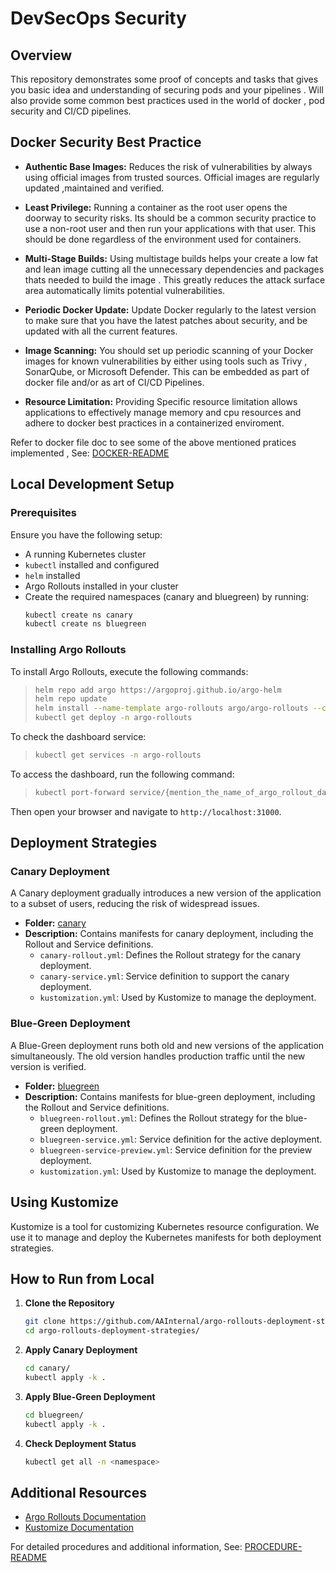 # DevSecOps Security 

## Overview
This repository demonstrates some proof of concepts and tasks that gives you basic idea and understanding of securing pods and your pipelines . Will also provide some common best practices used in the world of docker , pod security and CI/CD pipelines.

## Docker Security Best Practice
- **Authentic Base Images:** Reduces the risk of vulnerabilities by always using official images from trusted sources. Official images are regularly updated ,maintained and verified.

- **Least Privilege:** Running a container as the root user opens the doorway to security risks. Its should be a common security practice to use a non-root user and then run your applications with that user.  This should be done regardless of the environment used for containers.

- **Multi-Stage Builds:** Using multistage builds helps your create a low fat and lean image cutting all the unnecessary dependencies and packages thats needed to build the image . This greatly reduces the attack surface area automatically limits potential vulnerabilities.

- **Periodic Docker Update:** Update Docker regularly to the latest version to make sure that you have the latest patches about security, and be updated with all the current features.

- **Image Scanning:** You should set up periodic scanning of your Docker images for known vulnerabilities by either using tools such as Trivy , SonarQube, or Microsoft Defender. This can be embedded as part of docker file and/or as art of CI/CD Pipelines.

- **Resource Limitation:** Providing Specific resource limitation allows applications to effectively manage memory and cpu resources and adhere to docker best practices in a containerized enviroment.

Refer to docker file doc to see some of the above mentioned pratices implemented , See: [DOCKER-README](./documentation/docker_readme.md)

## Local Development Setup

### Prerequisites
Ensure you have the following setup:
- A running Kubernetes cluster
- `kubectl` installed and configured
- `helm` installed
- Argo Rollouts installed in your cluster
- Create the required namespaces (canary and bluegreen) by running:
   ```sh
   kubectl create ns canary
   kubectl create ns bluegreen
   ```

### Installing Argo Rollouts
To install Argo Rollouts, execute the following commands:

>```sh
>helm repo add argo https://argoproj.github.io/argo-helm
>helm repo update
>helm install --name-template argo-rollouts argo/argo-rollouts --create-namespace -n argo-rollouts --set dashboard.enabled=true --version 2.32.5 --wait
>kubectl get deploy -n argo-rollouts
>```

To check the dashboard service:
>```sh
>kubectl get services -n argo-rollouts
>```

To access the dashboard, run the following command:
>```sh
>kubectl port-forward service/{mention_the_name_of_argo_rollout_dashboard_service} 31000:3100 -n argo-rollouts
>```
Then open your browser and navigate to `http://localhost:31000`.

## Deployment Strategies

### Canary Deployment
A Canary deployment gradually introduces a new version of the application to a subset of users, reducing the risk of widespread issues. 

- **Folder:** [canary](./canary/)
- **Description:** Contains manifests for canary deployment, including the Rollout and Service definitions.
  - `canary-rollout.yml`: Defines the Rollout strategy for the canary deployment.
  - `canary-service.yml`: Service definition to support the canary deployment.
  - `kustomization.yml`: Used by Kustomize to manage the deployment.

### Blue-Green Deployment
A Blue-Green deployment runs both old and new versions of the application simultaneously. The old version handles production traffic until the new version is verified.

- **Folder:** [bluegreen](./bluegreen/)
- **Description:** Contains manifests for blue-green deployment, including the Rollout and Service definitions.
  - `bluegreen-rollout.yml`: Defines the Rollout strategy for the blue-green deployment.
  - `bluegreen-service.yml`: Service definition for the active deployment.
  - `bluegreen-service-preview.yml`: Service definition for the preview deployment.
  - `kustomization.yml`: Used by Kustomize to manage the deployment.

## Using Kustomize
Kustomize is a tool for customizing Kubernetes resource configuration. We use it to manage and deploy the Kubernetes manifests for both deployment strategies.

## How to Run from Local
1. **Clone the Repository**
   ```sh
   git clone https://github.com/AAInternal/argo-rollouts-deployment-strategies.git
   cd argo-rollouts-deployment-strategies/
   ```

2. **Apply Canary Deployment**
   ```sh
   cd canary/
   kubectl apply -k .
   ```

3. **Apply Blue-Green Deployment**
   ```sh
   cd bluegreen/
   kubectl apply -k .
   ```

4. **Check Deployment Status**
   ```sh
   kubectl get all -n <namespace>
   ```

## Additional Resources
- [Argo Rollouts Documentation](https://argoproj.github.io/argo-rollouts/)
- [Kustomize Documentation](https://kustomize.io/)

For detailed procedures and additional information, See: [PROCEDURE-README](./documentation/PROCEDURE-README.md)
